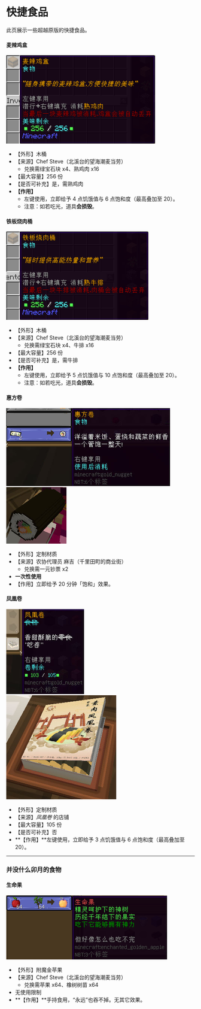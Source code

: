 # 快捷食品
此页展示一些超越原版的快捷食品。

#### 麦辣鸡盒

![item](../../../../assets/images/legacy/items/assistant/foods/麦辣鸡盒.png)

- 【外形】木桶
- 【来源】Chef Steve（北溪台的望海潮麦当劳）
  + 兑换需绿宝石块 x4、熟鸡肉 x16
- 【最大容量】256 份
- 【是否可补充】是，需熟鸡肉
- **【作用】**
  + 左键使用，立即给予 4 点饥饿值与 6 点饱和度（最高叠加至 20）。
  + 注意：如若吃光，道具**会损毁**。

#### 铁板烧肉桶

![item](../../../../assets/images/legacy/items/assistant/foods/铁板烧肉桶.png)

- 【外形】木桶
- 【来源】Chef Steve（北溪台的望海潮麦当劳）
  + 兑换需绿宝石块 x4、牛排 x16
- 【最大容量】256 份
- 【是否可补充】是，需牛排
- **【作用】**
  + 左键使用，立即给予 5 点饥饿值与 10 点饱和度（最高叠加至 20）。
  + 注意：如若吃光，道具**会损毁**。

#### 惠方卷

![item](../../../../assets/images/legacy/items/assistant/foods/惠方卷1.jpg)  
![item](../../../../assets/images/legacy/items/assistant/foods/惠方卷2.jpg)

- 【外形】定制材质
- 【来源】农协代理员 麻吉（千里田町的商业街）
  + 兑换需一元钞票 x2
- **一次性使用**
- 【作用】立即给予 20 分钟「饱和」效果。

#### 凤凰卷

![item](../../../../assets/images/legacy/items/assistant/foods/凤凰卷1.jpg)  
![item](../../../../assets/images/legacy/items/assistant/foods/凤凰卷2.jpg)

- 【外形】定制材质
- 【来源】*凤凰卷* 的店铺
- 【最大容量】105 份
- 【是否可补充】否
- **【作用】**左键使用，立即给予 3 点饥饿值与 6 点饱和度（最高叠加至 20）。

--------

### 并没什么卯月的食物
#### 生命果

![item](../../../../assets/images/legacy/items/assistant/foods/生命果.png)
- 【外形】附魔金苹果
- 【来源】Chef Steve（北溪台的望海潮麦当劳）
  + 兑换需苹果 x64、橡树树苗 x64
- 无使用限制
- **【作用】**手持食用，“永远”也吞不掉。无其它效果。